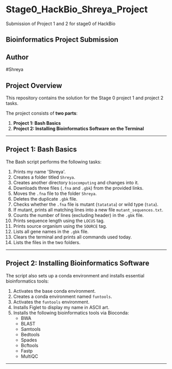 # Stage0_HackBio_Shreya_Project
Submission of Project 1 and 2 for stage0 of HackBio
## Bioinformatics Project Submission

## Author
#Shreya

## Project Overview
This repository contains the solution for the Stage 0 project 1 and project 2 tasks. 

The project consists of **two parts**:

1. **Project 1: Bash Basics**
2. **Project 2: Installing Bioinformatics Software on the Terminal**

---

## Project 1: Bash Basics

The Bash script performs the following tasks:

1. Prints my name 'Shreya'.
2. Creates a folder titled `Shreya`.
3. Creates another directory `biocomputing` and changes into it.
4. Downloads three files (`.fna` and `.gbk`) from the provided links.
5. Moves the `.fna` file to the folder `Shreya`.
6. Deletes the duplicate `.gbk` file.
7. Checks whether the `.fna` file is mutant (`tatatata`) or wild type (`tata`).
8. If mutant, prints all matching lines into a new file `mutant_sequences.txt`.
9. Counts the number of lines (excluding header) in the `.gbk` file.
10. Prints sequence length using the `LOCUS` tag.
11. Prints source organism using the `SOURCE` tag.
12. Lists all gene names in the `.gbk` file.
13. Clears the terminal and prints all commands used today.
14. Lists the files in the two folders.

---

## Project 2: Installing Bioinformatics Software

The script also sets up a conda environment and installs essential bioinformatics tools:

1. Activates the base conda environment.
2. Creates a conda environment named `funtools`.
3. Activates the `funtools` environment.
4. Installs Figlet to display my name in ASCII art.
5. Installs the following bioinformatics tools via Bioconda:
   - BWA
   - BLAST
   - Samtools
   - Bedtools
   - Spades
   - Bcftools
   - Fastp
   - MultiQC

---
